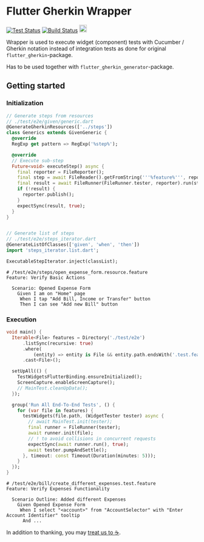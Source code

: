 # Flutter Gherkin Wrapper

[![Test Status](https://github.com/lyskouski/flutter_gherkin_wrapper/actions/workflows/test.yml/badge.svg)](https://github.com/lyskouski/dart_class_wrapper/actions/workflows/test.yml)
[![Build Status](https://github.com/lyskouski/flutter_gherkin_wrapper/actions/workflows/build.yml/badge.svg)](https://github.com/lyskouski/dart_class_wrapper/actions/workflows/build.yml)
<a href="https://www.buymeacoffee.com/lyskouski"><img height="20" src="https://img.buymeacoffee.com/button-api/?text=Buy me a coffee&emoji=&slug=lyskouski&button_colour=FFDD00&font_colour=000000&font_family=Cookie&outline_colour=000000&coffee_colour=ffffff" /></a>

Wrapper is used to execute widget (component) tests with Cucumber / Gherkin 
notation instead of integration tests as done for original 
`flutter_gherkin`-package.

Has to be used together with `flutter_gherkin_generator`-package.

## Getting started

### Initialization
```dart
// Generate steps from resources
// ./test/e2e/given/generic.dart
@GenerateGherkinResources(['../steps'])
class Generics extends GivenGeneric {
  @override
  RegExp get pattern => RegExp('%step%');

  @override
  // Execute sub-step
  Future<void> executeStep() async {
    final reporter = FileReporter();
    final step = await FileReader().getFromString('''%feature%''', reporter);
    final result = await FileRunner(FileRunner.tester, reporter).run(step);
    if (!result) {
      reporter.publish();
    }
    expectSync(result, true);
  }
}


// Generate list of steps
// ./test/e2e/steps_iterator.dart
@GenerateListOfClasses(['given', 'when', 'then'])
import 'steps_iterator.list.dart';

ExecutableStepIterator.inject(classList);
```
```gherkin
# /test/e2e/steps/open_expense_form.resource.feature
Feature: Verify Basic Actions

  Scenario: Opened Expense Form
    Given I am on "Home" page
     When I tap "Add Bill, Income or Transfer" button
     Then I can see "Add new Bill" button
```

### Execution
```dart
void main() {
  Iterable<File> features = Directory('./test/e2e')
      .listSync(recursive: true)
      .where(
          (entity) => entity is File && entity.path.endsWith('.test.feature'))
      .cast<File>();

  setUpAll(() {
    TestWidgetsFlutterBinding.ensureInitialized();
    ScreenCapture.enableScreenCapture();
    // MainTest.cleanUpData();
  });

  group('Run All End-To-End Tests', () {
    for (var file in features) {
      testWidgets(file.path, (WidgetTester tester) async {
        // await MainTest.init(tester);
        final runner = FileRunner(tester);
        await runner.init(file);
        // ! to avoid collisions in concurrent requests
        expectSync(await runner.run(), true);
        await tester.pumpAndSettle();
      }, timeout: const Timeout(Duration(minutes: 5)));
    }
  });
}
```
```gherkin
# /test/e2e/bill/create_different_expenses.test.feature
Feature: Verify Expenses Functionality

  Scenario Outline: Added different Expenses
    Given Opened Expense Form
     When I select "<account>" from "AccountSelector" with "Enter Account Identifier" tooltip
      And ...
```

In addition to thanking, you may [treat us to :coffee:](https://www.buymeacoffee.com/lyskouski).

